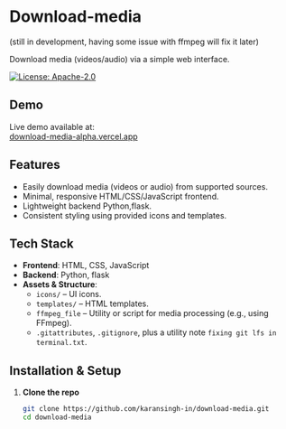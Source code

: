 # Download-media

(still in development, having some issue with ffmpeg will fix it later)

Download media (videos/audio) via a simple web interface.

[![License: Apache-2.0](https://img.shields.io/badge/License-Apache%202.0-blue.svg)](LICENSE)

## Demo

Live demo available at:  
[download-media-alpha.vercel.app](https://download-media-alpha.vercel.app)

## Features

- Easily download media (videos or audio) from supported sources.
- Minimal, responsive HTML/CSS/JavaScript frontend.
- Lightweight backend Python,flask.
- Consistent styling using provided icons and templates.

## Tech Stack

- **Frontend**: HTML, CSS, JavaScript
- **Backend**: Python, flask   
- **Assets & Structure**:
  - `icons/` – UI icons.
  - `templates/` – HTML templates.
  - `ffmpeg_file` – Utility or script for media processing (e.g., using FFmpeg).
  - `.gitattributes`, `.gitignore`, plus a utility note `fixing git lfs in terminal.txt`.

## Installation & Setup

1. **Clone the repo**
   ```bash
   git clone https://github.com/karansingh-in/download-media.git
   cd download-media